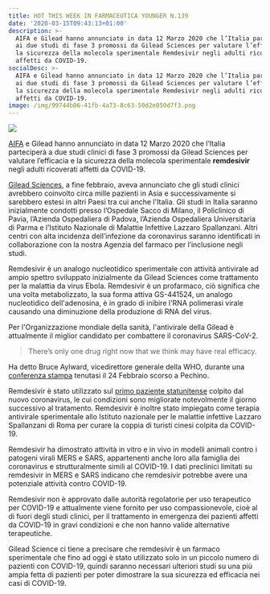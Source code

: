 ```yaml
---
title: HOT THIS WEEK IN FARMACEUTICA YOUNGER N.139
date: '2020-03-15T09:43:13+01:00'
description: >-
  AIFA e Gilead hanno annunciato in data 12 Marzo 2020 che l’Italia parteciperà
  ai due studi di fase 3 promossi da Gilead Sciences per valutare l’efficacia e
  la sicurezza della molecola sperimentale Remdesivir negli adulti ricoverati
  affetti da COVID-19.
socialDesc: >-
  AIFA e Gilead hanno annunciato in data 12 Marzo 2020 che l’Italia parteciperà
  ai due studi di fase 3 promossi da Gilead Sciences per valutare l’efficacia e
  la sicurezza della molecola sperimentale Remdesivir negli adulti ricoverati
  affetti da COVID-19.
image: /img/99744b06-41fb-4a73-8c63-50d2e050d7f3.png
---
```

![](/img/99744b06-41fb-4a73-8c63-50d2e050d7f3.png)

[AIFA](https://www.aifa.gov.it/web/guest/-/aifa-e-gilead-annunciano-che-l-italia-e-tra-i-paesi-che-testeranno-l-antivirale-remdesivir-per-il-trattamento-del-covid-19) e Gilead hanno annunciato in data 12 Marzo 2020 che l’Italia parteciperà a due studi clinici di fase 3 promossi da Gilead Sciences per valutare l’efficacia e la sicurezza della molecola sperimentale **remdesivir** negli adulti ricoverati affetti da COVID-19.

[Gilead Sciences](https://www.gilead.com/purpose/advancing-global-health/covid-19), a fine febbraio, aveva annunciato che gli studi clinici avrebbero coinvolto circa mille pazienti in Asia e successivamente si sarebbero estesi in altri Paesi tra cui anche l'Italia. Gli studi in Italia saranno inizialmente condotti presso l’Ospedale Sacco di Milano, il Policlinico di Pavia, l’Azienda Ospedaliera di Padova, l’Azienda Ospedaliera Universitaria di Parma e l’Istituto Nazionale di Malattie Infettive Lazzaro Spallanzani. Altri centri con alta incidenza dell’infezione da coronavirus saranno identificati in collaborazione con la nostra Agenzia del farmaco per l’inclusione negli studi.

Remdesivir è un analogo nucleotidico sperimentale con attività antivirale ad ampio spettro sviluppato inizialmente da Gilead Sciences come trattamento per la malattia da virus Ebola. Remdesivir è un profarmaco, ciò significa che una volta metabolizzato, la sua forma attiva GS-441524, un analogo nucleotidico dell'adenosina, è in grado di inibire l'RNA polimerasi virale causando una diminuzione della produzione di RNA del virus. 

Per l'Organizzazione mondiale della sanità, l'antivirale della Gilead è attualmente il miglior candidato per combattere il coronavirus SARS-CoV-2. 

> There’s only one drug right now that we think may have real efficacy.

Ha detto Bruce Aylward, vicedirettore generale della WHO, durante una [conferenza stampa](https://www.who.int/docs/default-source/coronaviruse/transcripts/joint-mission-press-conference-script-english-final.pdf?sfvrsn=51c90b9e_2) tenutasi il 24 Febbraio scorso a Pechino. 

Remdesivir è stato utilizzato sul [primo paziente statunitense](https://www.nejm.org/doi/10.1056/NEJMoa2001191) colpito dal nuovo coronavirus, le cui condizioni sono migliorate notevolmente il giorno successivo al tratamento. Remdesivir è inoltre stato impiegato come terapia antivirale sperimentale allo Istituto nazionale per le malattie infettive Lazzaro Spallanzani di Roma per curare la coppia di turisti cinesi colpita da COVID-19.

Remdesivir ha dimostrato attività in vitro e in vivo in modelli animali contro i patogeni virali MERS e SARS, appartenenti anche loro alla famiglia dei coronavirus e strutturalmente simili al COVID-19. I dati preclinici limitati su remdesivir in MERS e SARS indicano che remdesivir potrebbe avere una potenziale attività contro COVID-19.

Remdesivir non è approvato dalle autorità regolatorie per uso terapeutico per COVID-19 e attualmente viene fornito per uso compassionevole, cioè al di fuori degli studi clinici, per il trattamento in emergenza dei pazienti affetti da COVID-19 in gravi condizioni e che non hanno valide alternative terapeutiche.

Gilead Science ci tiene a precisare che remdesivir è un farmaco sperimentale che fino ad oggi è stato utilizzato solo in un piccolo numero di pazienti con COVID-19, quindi saranno necessari ulteriori studi su una più ampia fetta di pazienti per poter dimostrare la sua sicurezza ed efficacia nei casi di COVID-19.

